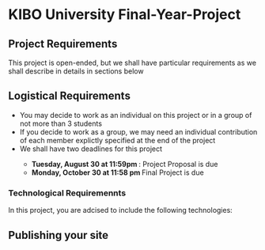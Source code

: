 <h1> KIBO University Final-Year-Project </h1>
<h2>Project Requirements </h2>
<p>This project is open-ended, but we shall have particular requirements as we shall describe in details in sections below</p>
<h2> Logistical Requirements </h2>
<ul>
  <li> You may decide to work as an individual on this project or in a group of not more than 3 students  </li>
  <li>If you decide to work as a group, we may need an individual contribution of each member explictly specified at the end of the project </li>
  <li> We shall have two deadlines for this project </li>
  <ul>
    <li> <b> Tuesday, August 30 at 11:59pm  </b>: Project Proposal is due </li>
    <li> <b> Monday, October 30 at  11:58 pm </b> Final Project is due</li>
  </ul>
  
</ul>

<h3>Technological Requiremennts </h3>
In this project, you are adcised to include the following technologies:

<h2>Publishing your site </h2>
